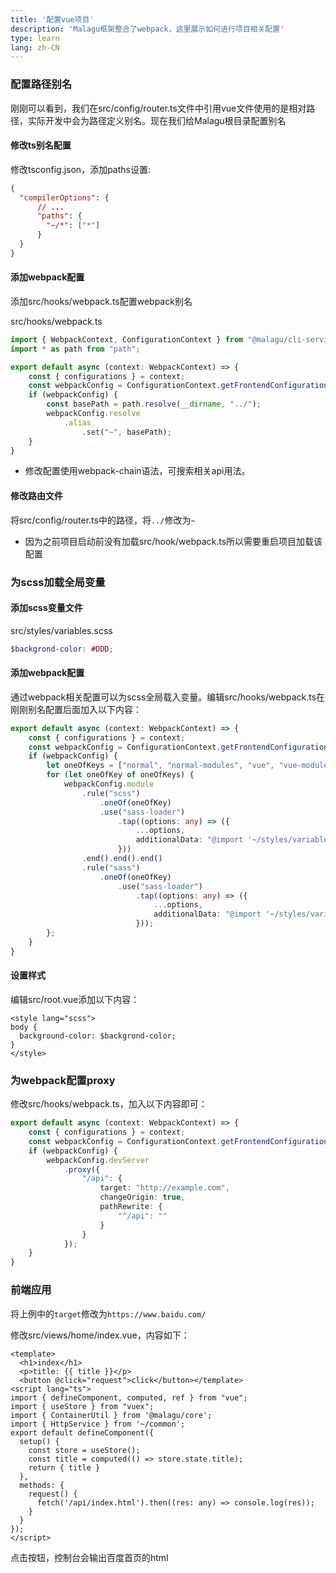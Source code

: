 ```yaml
---
title: '配置vue项目'
description: 'Malagu框架整合了webpack，这里展示如何进行项目相关配置'
type: learn
lang: zh-CN
---
```


### 配置路径别名

刚刚可以看到，我们在src/config/router.ts文件中引用vue文件使用的是相对路径，实际开发中会为路径定义别名。现在我们给Malagu根目录配置别名

#### 修改ts别名配置

修改tsconfig.json，添加paths设置:

```json
{
  "compilerOptions": {
      // ...
      "paths": {
        "~/*": ["*"]
      }
  }
}
```

#### 添加webpack配置

添加src/hooks/webpack.ts配置webpack别名

src/hooks/webpack.ts

```ts
import { WebpackContext, ConfigurationContext } from "@malagu/cli-service";
import * as path from "path";

export default async (context: WebpackContext) => {
    const { configurations } = context;
    const webpackConfig = ConfigurationContext.getFrontendConfiguration( configurations );
    if (webpackConfig) {
        const basePath = path.resolve(__dirname, "../");
        webpackConfig.resolve
            .alias
                .set("~", basePath);
    }
}
```

* 修改配置使用webpack-chain语法，可搜索相关api用法。

#### 修改路由文件

将src/config/router.ts中的路径，将`../`修改为`~`

* 因为之前项目启动前没有加载src/hook/webpack.ts所以需要重启项目加载该配置

### 为scss加载全局变量

#### 添加scss变量文件

src/styles/variables.scss

```scss
$backgrond-color: #DDD;
```

#### 添加webpack配置

通过webpack相关配置可以为scss全局载入变量。编辑src/hooks/webpack.ts在刚刚别名配置后面加入以下内容：

```ts
export default async (context: WebpackContext) => {
    const { configurations } = context;
    const webpackConfig = ConfigurationContext.getFrontendConfiguration( configurations );
    if (webpackConfig) {
        let oneOfKeys = ["normal", "normal-modules", "vue", "vue-modules"];
        for (let oneOfKey of oneOfKeys) {
            webpackConfig.module
                .rule("scss")
                    .oneOf(oneOfKey)
                    .use("sass-loader")
                        .tap((options: any) => ({
                            ...options,
                            additionalData: "@import '~/styles/variables.scss';"
                        }))
                .end().end().end()
                .rule("sass")
                    .oneOf(oneOfKey)
                        .use("sass-loader")
                            .tap((options: any) => ({
                                ...options,
                                additionalData: "@import '~/styles/variables.scss'"
                            }));
        };
    }
}
```

#### 设置样式

编辑src/root.vue添加以下内容：

```vue
<style lang="scss">
body {
  background-color: $backgrond-color;
}
</style>
```

### 为webpack配置proxy

修改src/hooks/webpack.ts，加入以下内容即可：

```ts
export default async (context: WebpackContext) => {
    const { configurations } = context;
    const webpackConfig = ConfigurationContext.getFrontendConfiguration( configurations );
    if (webpackConfig) {
        webpackConfig.devServer
            .proxy({
                "/api": {
                    target: "http://example.com",
                    changeOrigin: true,
                    pathRewrite: {
                        "^/api": ""
                    }
                }
            });
    }
}
```

### 前端应用

将上例中的`target`修改为`https://www.baidu.com/`

修改src/views/home/index.vue，内容如下：

```vue
<template>
  <h1>index</h1>
  <p>title: {{ title }}</p>
  <button @click="request">click</button></template>
<script lang="ts">
import { defineComponent, computed, ref } from "vue";
import { useStore } from "vuex";
import { ContainerUtil } from '@malagu/core';
import { HttpService } from '~/common';
export default defineComponent({
  setup() {
    const store = useStore();
    const title = computed(() => store.state.title);
    return { title }
  },
  methods: {
    request() {
      fetch('/api/index.html').then((res: any) => console.log(res));
    }
  }
});
</script>
```

点击按钮，控制台会输出百度首页的html
